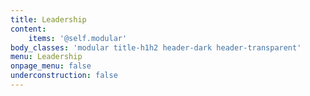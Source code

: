 ```yaml
---
title: Leadership
content:
    items: '@self.modular'
body_classes: 'modular title-h1h2 header-dark header-transparent'
menu: Leadership
onpage_menu: false
underconstruction: false
---
```


